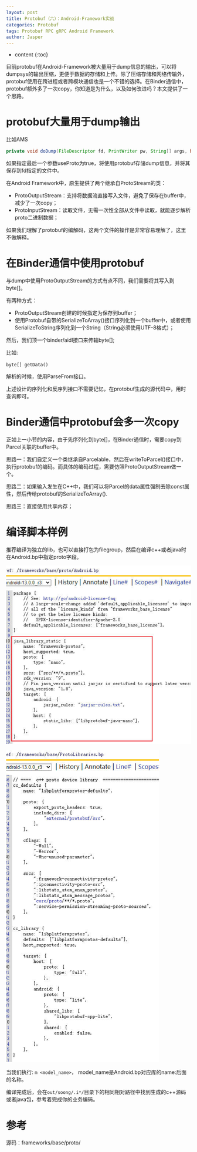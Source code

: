 ```yaml
---
layout: post
title: Protobuf（六）：Android-Framework实战
categories: Protobuf 
tags: Protobuf RPC gRPC Android Framework
author: Jasper
---
```


* content
{:toc}

目前protobuf在Android-Framework被大量用于dump信息的输出，可以将dumpsys的输出压缩，更便于数据的存储和上传。除了压缩存储和网络传输外，protobuf使用在跨进程或者跨模块通信也是一个不错的选择。在Binder通信中，protobuf额外多了一次copy，你知道是为什么，以及如何改进吗？本文提供了一个思路。



# protobuf大量用于dump输出

比如AMS

```java
private void doDump(FileDescriptor fd, PrintWriter pw, String[] args, boolean useProto) {
```

如果指定最后一个参数useProto为true，将使用protobuf存储dump信息，并将其保存到fd指定的文件中。

在Android Framework中，原生提供了两个继承自ProtoStream的类：

- ProtoOutputStream：支持将数据流直接写入文件，避免了保存在buffer中，减少了一次copy；
- ProtoInputStream：读取文件，无需一次性全部从文件中读取，就能逐步解析proto二进制数据；

如果我们理解了protobuf的编解码，这两个文件的操作是非常容易理解了，这里不做解释。

# 在Binder通信中使用protobuf

与dump中使用ProtoOutputStream的方式有点不同，我们需要将其写入到byte[]。

有两种方式：  
- ProtoOutputStream创建的时候指定为保存到buffer；
- 使用Protobuf自带的SerializeToArray()接口序列化到一个buffer中，或者使用SerializeToString序列化到一个String（String必须使用UTF-8格式）；

然后，我们顶一个binder/aidl接口来传输byte[];

比如:

`byte[] getData()`

解析的时候，使用ParseFrom接口。

上述设计的序列化和反序列接口不需要记忆，在protobuf生成的源代码中，用时查询即可。

# Binder通信中protobuf会多一次copy

正如上一小节的内容，由于先序列化到byte[]，在Binder通信时，需要copy到Parcel关联的buffer中。

思路一：我们自定义一个类继承自Parcelable，然后在writeToParcel()接口中，执行protobuf的编码。而具体的编码过程，需要仿照ProtoOutputStream做一个。

思路二：如果输入发生在C++中，我们可以将Parcel的data属性强制去除const属性，然后传给protobuf的SerializeToArray().

思路三：直接使用共享内存；

# 编译脚本样例

推荐编译为独立的lib，也可以直接打包为filegroup，然后在编译c++或者java时在Android.bp中指定proto字段。

![](/images/protobuf/android_proto_build_java.jpg)

![](/images/protobuf/android_proto_build_c++.jpg)

当我们执行: `m <model_name>`， model_name是Android.bp对应库的name:后面的名称。

编译完成后，会在`out/soong/.i*/`目录下的相同相对路径中找到生成的c++源码或者java包，参考着完成你的业务编码。

# 参考

源码：frameworks/base/proto/  


